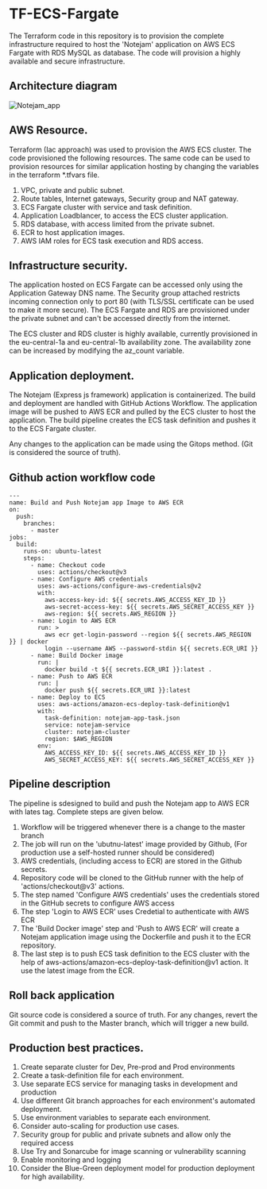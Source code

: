 # TF-ECS-Fargate
The Terraform code in this repository is to provision the complete infrastructure required to host the 'Notejam' application on AWS ECS Fargate with RDS MySQL as database. The code will provision a highly available and secure infrastructure.

## Architecture diagram

![Notejam_app](https://github.com/user-attachments/assets/f9c4dfb0-45d3-4d0b-8e24-c00efd8692be)


## AWS Resource.
Terraform (Iac approach) was used to provision the AWS ECS cluster. The code provisioned the following resources. The same code can be used to provision resources for similar application hosting by changing the variables in the terraform *.tfvars file.

1. VPC, private and public subnet. 
2. Route tables, Internet gateways, Security group and NAT gateway.
3. ECS Fargate cluster with service and task definition.
4. Application Loadblancer, to access the ECS cluster application.
5. RDS database, with access limited from the private subnet.
6. ECR to host application images.
7. AWS IAM roles for ECS task execution and RDS access.

## Infrastructure security.
The application hosted on ECS Fargate can be accessed only using the Application Gateway DNS name. The Security group attached restricts incoming connection only to port 80 (with TLS/SSL certificate can be used to make it more secure). The ECS Fargate and RDS are provisioned under the private subnet and can't be accessed directly from the internet.

The ECS cluster and RDS cluster is highly available, currently provisioned in the eu-central-1a and eu-central-1b availability zone. The availability zone can be increased by modifying the az_count variable.

## Application deployment.

The Notejam (Express js framework)  application is containerized. The build and deployment are handled with GitHub Actions Workflow. The application image will be pushed to AWS ECR and pulled by the ECS cluster to host the application. The build pipeline creates the ECS task definition and pushes it to the ECS Fargate cluster.

Any changes to the application can be made using the Gitops method. (Git is considered the source of truth).

## Github action workflow code
```
---
name: Build and Push Notejam app Image to AWS ECR
on:
  push:
    branches:
      - master
jobs:
  build:
    runs-on: ubuntu-latest
    steps:
      - name: Checkout code
        uses: actions/checkout@v3
      - name: Configure AWS credentials
        uses: aws-actions/configure-aws-credentials@v2
        with:
          aws-access-key-id: ${{ secrets.AWS_ACCESS_KEY_ID }}
          aws-secret-access-key: ${{ secrets.AWS_SECRET_ACCESS_KEY }}
          aws-region: ${{ secrets.AWS_REGION }}
      - name: Login to AWS ECR
        run: >
          aws ecr get-login-password --region ${{ secrets.AWS_REGION }} | docker
          login --username AWS --password-stdin ${{ secrets.ECR_URI }}
      - name: Build Docker image
        run: |
          docker build -t ${{ secrets.ECR_URI }}:latest .
      - name: Push to AWS ECR
        run: |
          docker push ${{ secrets.ECR_URI }}:latest
      - name: Deploy to ECS
        uses: aws-actions/amazon-ecs-deploy-task-definition@v1
        with:
          task-definition: notejam-app-task.json
          service: notejam-service
          cluster: notejam-cluster
          region: $AWS_REGION
        env:
          AWS_ACCESS_KEY_ID: ${{ secrets.AWS_ACCESS_KEY_ID }}
          AWS_SECRET_ACCESS_KEY: ${{ secrets.AWS_SECRET_ACCESS_KEY }}
```
## Pipeline description

The pipeline is sdesigned to build and push the Notejam app to AWS ECR with lates tag. Complete steps are given below.
1. Workflow will be triggered whenever there is a change to the master branch
2. The job will run on the 'ubutnu-latest' image provided by Github, (For production use a self-hosted runner should be considered)
3. AWS credentials, (including access to ECR) are stored in the Github secrets. 
4. Repository code will be cloned to the GitHub runner with the help of 'actions/checkout@v3' actions.
5. The step named 'Configure AWS credentials' uses the credentials stored in the GitHub secrets to configure AWS access
6. The step 'Login to AWS ECR' uses Credetial to authenticate with AWS ECR
7. The 'Build Docker image' step and 'Push to AWS ECR' will create a Notejam application image using the Dockerfile and push it to the ECR repository.
8. The last step is to push ECS task definition to the ECS cluster with the help of aws-actions/amazon-ecs-deploy-task-definition@v1 action. It use the latest image from the ECR. 

## Roll back application
Git source code is considered a source of truth. For any changes, revert the Git commit and push to the Master branch, which will trigger a new build.

## Production best practices.
1. Create separate cluster for Dev, Pre-prod and Prod environments
2. Create a task-definition file for each environment.
3. Use separate ECS service for managing tasks in development and production
4. Use different Git branch approaches for each environment's automated deployment.
5. Use environment variables to separate each environment.
6. Consider auto-scaling for production use cases.
7. Security group for public and private subnets  and allow only the required access
8. Use Try and Sonarcube for image scanning or vulnerability scanning
9. Enable monitoring and logging
10. Consider the Blue-Green deployment model for production deployment for high availability.



